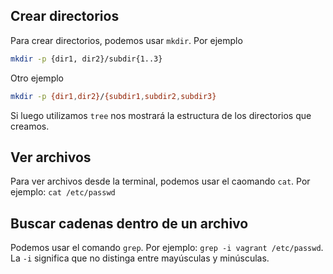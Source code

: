 ## Crear directorios

Para crear directorios, podemos usar ```mkdir```. Por ejemplo

```bash
mkdir -p {dir1, dir2}/subdir{1..3}
```

Otro ejemplo

```bash
mkdir -p {dir1,dir2}/{subdir1,subdir2,subdir3}
```

Si luego utilizamos ```tree``` nos mostrará la estructura de los directorios que creamos.

## Ver archivos

Para ver archivos desde la terminal, podemos usar el caomando `cat`. Por ejemplo: `cat /etc/passwd`

## Buscar cadenas dentro de un archivo

Podemos usar el comando `grep`. Por ejemplo: `grep -i vagrant /etc/passwd`. La `-i` significa que no distinga entre mayúsculas y minúsculas.